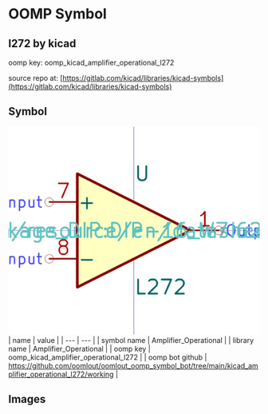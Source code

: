 # OOMP Symbol  
## l272  by kicad  
  
oomp key: oomp_kicad_amplifier_operational_l272  
  
source repo at: [https://gitlab.com/kicad/libraries/kicad-symbols](https://gitlab.com/kicad/libraries/kicad-symbols)  
## Symbol  
  
[![working.png](working_600.png)](working.png)  
| name | value | 
| --- | --- | 
| symbol name | Amplifier_Operational | 
| library name | Amplifier_Operational | 
| oomp key | oomp_kicad_amplifier_operational_l272 | 
| oomp bot github | https://github.com/oomlout/oomlout_oomp_symbol_bot/tree/main/kicad_amplifier_operational_l272/working | 
## Images  
